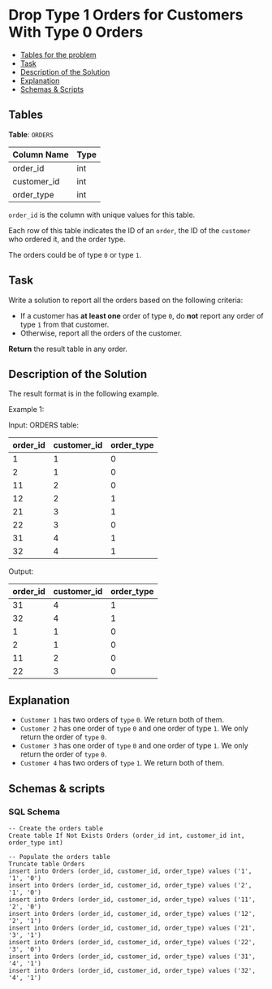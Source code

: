 # Drop Type 1 Orders for Customers With Type 0 Orders

- [Tables for the problem](#tables)
- [Task](#task)
- [Description of the Solution](#description-of-the-solution)
- [Explanation](#explanation)
- [Schemas & Scripts](#schemas--scripts)

## Tables 

**Table**: `ORDERS`

| Column Name | Type |
|-------------|------|
| order_id    | int  | 
| customer_id | int  |
| order_type  | int  | 

`order_id` is the column with unique values for this table.

Each row of this table indicates the ID of an `order`, the ID of the `customer` who ordered it, and the order type.

The orders could be of type `0` or type `1`.

## Task

Write a solution to report all the orders based on the following criteria:

- If a customer has **at least one** order of type `0`, do **not** report any order of type `1` from that customer.
- Otherwise, report all the orders of the customer.

**Return** the result table in any order.

## Description of the Solution ##

The result format is in the following example.

Example 1:

Input:
ORDERS table:

| order_id | customer_id | order_type |
|----------|-------------|------------|
| 1        | 1           | 0          |
| 2        | 1           | 0          |
| 11       | 2           | 0          |
| 12       | 2           | 1          |
| 21       | 3           | 1          |
| 22       | 3           | 0          |
| 31       | 4           | 1          |
| 32       | 4           | 1          |

Output:

| order_id | customer_id | order_type |
|----------|-------------|------------|
| 31       | 4           | 1          |
| 32       | 4           | 1          |
| 1        | 1           | 0          |
| 2        | 1           | 0          |
| 11       | 2           | 0          |
| 22       | 3           | 0          |

## Explanation ##

- `Customer 1` has two orders of `type` `0`. We return both of them.
- `Customer 2` has one order of `type` `0` and one order of type `1`. We only return the order of `type` `0`.
- `Customer 3` has one order of `type` `0` and one order of type `1`. We only return the order of `type` `0`.
- `Customer 4` has two orders of `type` `1`. We return both of them.

## Schemas & scripts

### SQL Schema

```genericsql
-- Create the orders table
Create table If Not Exists Orders (order_id int, customer_id int, order_type int)

-- Populate the orders table    
Truncate table Orders
insert into Orders (order_id, customer_id, order_type) values ('1', '1', '0')
insert into Orders (order_id, customer_id, order_type) values ('2', '1', '0')
insert into Orders (order_id, customer_id, order_type) values ('11', '2', '0')
insert into Orders (order_id, customer_id, order_type) values ('12', '2', '1')
insert into Orders (order_id, customer_id, order_type) values ('21', '3', '1')
insert into Orders (order_id, customer_id, order_type) values ('22', '3', '0')
insert into Orders (order_id, customer_id, order_type) values ('31', '4', '1')
insert into Orders (order_id, customer_id, order_type) values ('32', '4', '1')
```

